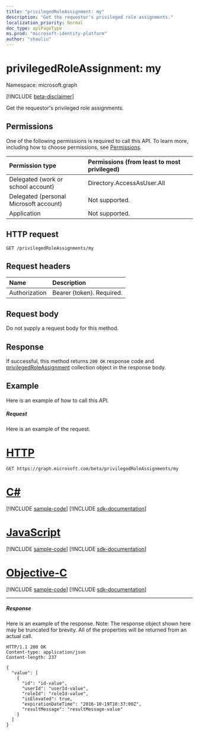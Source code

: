```yaml
---
title: "privilegedRoleAssignment: my"
description: "Get the requestor's privileged role assignments."
localization_priority: Normal
doc_type: apiPageType
ms.prod: "microsoft-identity-platform"
author: "shauliu"
---
```


# privilegedRoleAssignment: my

Namespace: microsoft.graph

[!INCLUDE [beta-disclaimer](../../includes/beta-disclaimer.md)]

Get the requestor's privileged role assignments.

## Permissions
One of the following permissions is required to call this API. To learn more, including how to choose permissions, see [Permissions](/graph/permissions-reference).

|Permission type      | Permissions (from least to most privileged)              |
|:--------------------|:---------------------------------------------------------|
|Delegated (work or school account) | Directory.AccessAsUser.All    |
|Delegated (personal Microsoft account) | Not supported.    |
|Application | Not supported. |

## HTTP request
<!-- { "blockType": "ignored" } -->
```http
GET /privilegedRoleAssignments/my
```
## Request headers
| Name       | Description|
|:---------------|:----------|
| Authorization  | Bearer {token}. Required. |

## Request body
Do not supply a request body for this method.

## Response

If successful, this method returns `200 OK` response code and [privilegedRoleAssignment](../resources/privilegedroleassignment.md) collection object in the response body.

## Example
Here is an example of how to call this API.
##### Request
Here is an example of the request.

# [HTTP](#tab/http)
<!-- {
  "blockType": "request",
  "name": "privilegedroleassignment_my"
}-->
```msgraph-interactive
GET https://graph.microsoft.com/beta/privilegedRoleAssignments/my
```
# [C#](#tab/csharp)
[!INCLUDE [sample-code](../includes/snippets/csharp/privilegedroleassignment-my-csharp-snippets.md)]
[!INCLUDE [sdk-documentation](../includes/snippets/snippets-sdk-documentation-link.md)]

# [JavaScript](#tab/javascript)
[!INCLUDE [sample-code](../includes/snippets/javascript/privilegedroleassignment-my-javascript-snippets.md)]
[!INCLUDE [sdk-documentation](../includes/snippets/snippets-sdk-documentation-link.md)]

# [Objective-C](#tab/objc)
[!INCLUDE [sample-code](../includes/snippets/objc/privilegedroleassignment-my-objc-snippets.md)]
[!INCLUDE [sdk-documentation](../includes/snippets/snippets-sdk-documentation-link.md)]

---


##### Response
Here is an example of the response. Note: The response object shown here may be truncated for brevity. All of the properties will be returned from an actual call.
<!-- {
  "blockType": "response",
  "truncated": true,
  "@odata.type": "microsoft.graph.privilegedRoleAssignment",
  "isCollection": true
} -->
```http
HTTP/1.1 200 OK
Content-type: application/json
Content-length: 237

{
  "value": [
    {
      "id": "id-value",
      "userId": "userId-value",
      "roleId": "roleId-value",
      "isElevated": true,
      "expirationDateTime": "2016-10-19T10:37:00Z",
      "resultMessage": "resultMessage-value"
    }
  ]
}
```

<!-- uuid: 8fcb5dbc-d5aa-4681-8e31-b001d5168d79
2015-10-25 14:57:30 UTC -->
<!--
{
  "type": "#page.annotation",
  "description": "privilegedRoleAssignment: my",
  "keywords": "",
  "section": "documentation",
  "tocPath": "",
  "suppressions": [
  ]
}
-->
